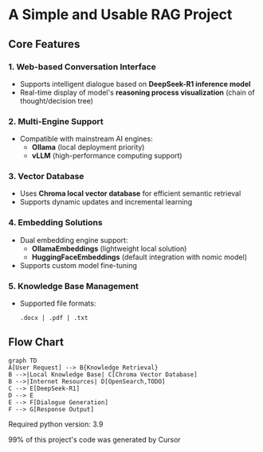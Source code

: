 # A Simple and Usable RAG Project

## Core Features

### 1. Web-based Conversation Interface
- Supports intelligent dialogue based on **DeepSeek-R1 inference model**
- Real-time display of model's **reasoning process visualization** (chain of thought/decision tree)

### 2. Multi-Engine Support
- Compatible with mainstream AI engines:
  - **Ollama** (local deployment priority)
  - **vLLM** (high-performance computing support)

### 3. Vector Database
- Uses **Chroma local vector database** for efficient semantic retrieval
- Supports dynamic updates and incremental learning

### 4. Embedding Solutions
- Dual embedding engine support:
  - **OllamaEmbeddings** (lightweight local solution)
  - **HuggingFaceEmbeddings** (default integration with nomic model)
- Supports custom model fine-tuning

### 5. Knowledge Base Management
- Supported file formats:
  ```text
  .docx | .pdf | .txt
  ```

## Flow Chart
```mermaid
graph TD
A[User Request] --> B{Knowledge Retrieval}
B -->|Local Knowledge Base| C[Chroma Vector Database]
B -->|Internet Resources| D[OpenSearch,TODO]
C --> E[DeepSeek-R1]
D --> E
E --> F[Dialogue Generation]
F --> G[Response Output]
```


Required python version: 3.9

99% of this project's code was generated by Cursor
